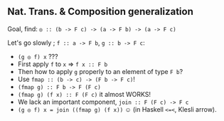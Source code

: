 Nat. Trans. &amp; Composition generalization
--------------------------------------------

Goal, find: `◎ :: (b -> F c) -> (a -> F b) -> (a -> F c)`

Let's go slowly ;  `f :: a -> F b`, `g :: b -> F c`:

- `(g ◎ f) x` ???
- First apply `f` to `x` ⇒ `f x :: F b`
- Then how to apply `g` properly to an element of type `F b`?
- Use `fmap :: (b -> c) -> (F b -> F c)`!
- `(fmap g) :: F b -> F (F c)`
- `(fmap g) (f x) :: F (F c)` it almost WORKS!
- We lack an important component, `join :: F (F c) -> F c`
- `(g ◎ f) x = join ((fmap g) (f x))` ☺ (in Haskell `<=<`, Klesli arrow).
